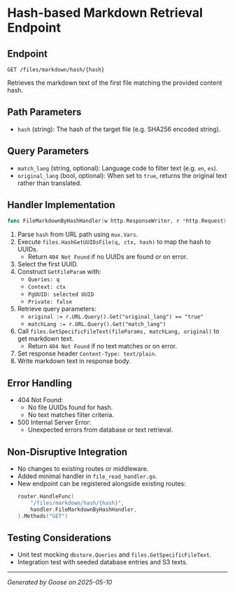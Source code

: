 # Hash-based Markdown Retrieval Endpoint

## Endpoint

`GET /files/markdown/hash/{hash}`

Retrieves the markdown text of the first file matching the provided content hash.

## Path Parameters

- `hash` (string): The hash of the target file (e.g. SHA256 encoded string).

## Query Parameters

- `match_lang` (string, optional): Language code to filter text (e.g. `en`, `es`).
- `original_lang` (bool, optional): When set to `true`, returns the original text rather than translated.

## Handler Implementation

```go
func FileMarkdownByHashHandler(w http.ResponseWriter, r *http.Request)
```

1. Parse `hash` from URL path using `mux.Vars`.
2. Execute `files.HashGetUUIDsFile(q, ctx, hash)` to map the hash to UUIDs.
   - Return `404 Not Found` if no UUIDs are found or on error.
3. Select the first UUID.
4. Construct `GetFileParam` with:
   - `Queries: q`
   - `Context: ctx`
   - `PgUUID: selected UUID`
   - `Private: false`
5. Retrieve query parameters:
   - `original := r.URL.Query().Get("original_lang") == "true"`
   - `matchLang := r.URL.Query().Get("match_lang")`
6. Call `files.GetSpecificFileText(fileParams, matchLang, original)` to get markdown text.
   - Return `404 Not Found` if no text matches or on error.
7. Set response header `Content-Type: text/plain`.
8. Write markdown text in response body.

## Error Handling

- 404 Not Found:
  - No file UUIDs found for hash.
  - No text matches filter criteria.
- 500 Internal Server Error:
  - Unexpected errors from database or text retrieval.

## Non-Disruptive Integration

- No changes to existing routes or middleware.
- Added minimal handler in `file_read_handler.go`.
- New endpoint can be registered alongside existing routes:
  ```go
  router.HandleFunc(
      "/files/markdown/hash/{hash}",
      handler.FileMarkdownByHashHandler,
  ).Methods("GET")
  ```

## Testing Considerations

- Unit test mocking `dbstore.Queries` and `files.GetSpecificFileText`.
- Integration test with seeded database entries and S3 texts.

---

*Generated by Goose on 2025-05-10*
